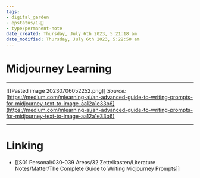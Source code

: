 ```yaml
---
tags: 
- digital_garden
- epstatus/1-🌱
- type/permanent-note
date_created: Thursday, July 6th 2023, 5:21:18 am
date_modified: Thursday, July 6th 2023, 5:22:50 am
---
```

# Midjourney Learning

***

![[Pasted image 20230706052252.png]]
*Source:* [https://medium.com/mlearning-ai/an-advanced-guide-to-writing-prompts-for-midjourney-text-to-image-aa12a1e33b6](https://medium.com/mlearning-ai/an-advanced-guide-to-writing-prompts-for-midjourney-text-to-image-aa12a1e33b6)
***


# Linking
+ [[S01 Personal/030-039 Areas/32 Zettelkasten/Literature Notes/Matter/The Complete Guide to Writing Midjourney Prompts]]
